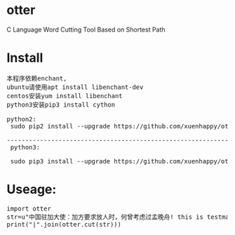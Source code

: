 # otter
  C Language Word Cutting Tool Based on Shortest Path

# Install

<pre>
本程序依赖enchant,
ubuntu请使用apt install libenchant-dev
centos安装yum install libenchant
python3安装pip3 install cython

python2:
 sudo pip2 install --upgrade https://github.com/xuenhappy/otter/raw/master/otter-0.10.tar.gz

---------------------------------------------------------------
 python3:

 sudo pip3 install --upgrade https://github.com/xuenhappy/otter/raw/master/otter-0.10.tar.gz
</pre>

# Useage:
<pre>
import otter
str=u"中国驻加大使：加方要求放人时，何曾考虑过孟晚舟! this is testmax."
print("|".join(otter.cut(str)))
</pre>